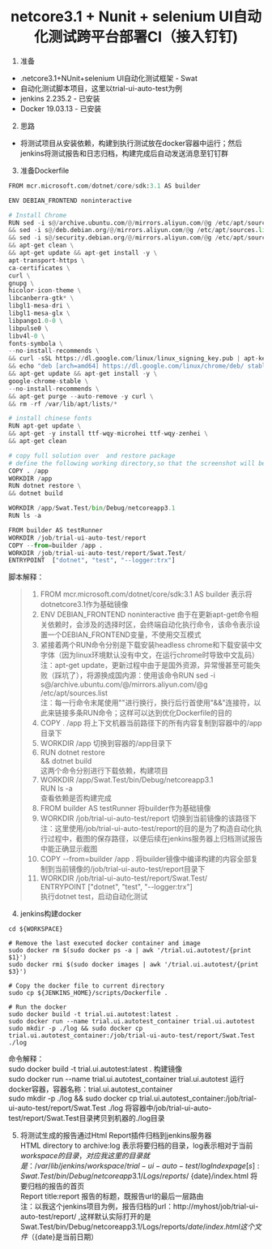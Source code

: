 # <center>netcore3.1 + Nunit + selenium UI自动化测试跨平台部署CI（接入钉钉)</center>

1. 准备
* .netcore3.1+NUnit+selenium UI自动化测试框架 - Swat
* 自动化测试脚本项目，这里以trial-ui-auto-test为例
* jenkins 2.235.2 - 已安装
* Docker 19.03.13 - 已安装

2. 思路
* 将测试项目从安装依赖，构建到执行测试放在docker容器中运行；然后jenkins将测试报告和日志归档，构建完成后自动发送消息至钉钉群

3. 准备Dockerfile
```python
FROM mcr.microsoft.com/dotnet/core/sdk:3.1 AS builder

ENV DEBIAN_FRONTEND noninteractive

# Install Chrome
RUN sed -i s@/archive.ubuntu.com/@/mirrors.aliyun.com/@g /etc/apt/sources.list \
&& sed -i s@/deb.debian.org/@/mirrors.aliyun.com/@g /etc/apt/sources.list \
&& sed -i s@/security.debian.org/@/mirrors.aliyun.com/@g /etc/apt/sources.list \
&& apt-get clean \
&& apt-get update && apt-get install -y \
apt-transport-https \
ca-certificates \
curl \
gnupg \
hicolor-icon-theme \
libcanberra-gtk* \
libgl1-mesa-dri \
libgl1-mesa-glx \
libpango1.0-0 \
libpulse0 \
libv4l-0 \
fonts-symbola \
--no-install-recommends \
&& curl -sSL https://dl.google.com/linux/linux_signing_key.pub | apt-key add - \
&& echo "deb [arch=amd64] https://dl.google.com/linux/chrome/deb/ stable main" > /etc/apt/sources.list.d/google.list \
&& apt-get update && apt-get install -y \
google-chrome-stable \
--no-install-recommends \
&& apt-get purge --auto-remove -y curl \
&& rm -rf /var/lib/apt/lists/*

# install chinese fonts
RUN apt-get update \
&& apt-get -y install ttf-wqy-microhei ttf-wqy-zenhei \
&& apt-get clean

# copy full solution over  and restore package
# define the following working directory,so that the screenshot will be displayed properly in the jenkins report.
COPY . /app
WORKDIR /app
RUN dotnet restore \
&& dotnet build

WORKDIR /app/Swat.Test/bin/Debug/netcoreapp3.1
RUN ls -a

FROM builder AS testRunner
WORKDIR /job/trial-ui-auto-test/report
COPY --from=builder /app .
WORKDIR /job/trial-ui-auto-test/report/Swat.Test/
ENTRYPOINT  ["dotnet", "test", "--logger:trx"]
```
脚本解释：  
> 1. FROM mcr.microsoft.com/dotnet/core/sdk:3.1 AS builder 表示将dotnetcore3.1作为基础镜像
> 2. ENV DEBIAN_FRONTEND noninteractive 由于在更新apt-get命令相关依赖时，会涉及的选择时区，会终端自动化执行命令，该命令表示设置一个DEBIAN_FRONTEND变量，不使用交互模式
> 3. 紧接着两个RUN命令分别是下载安装headless chrome和下载安装中文字体（因为linux环境默认没有中文，在运行chrome时导致中文乱码）   
注：apt-get update，更新过程中由于是国外资源，异常慢甚至可能失败（踩坑了），将源换成国内源：使用该命令RUN sed -i s@/archive.ubuntu.com/@/mirrors.aliyun.com/@g /etc/apt/sources.list      
注：每一行命令末尾使用"\"进行换行，换行后行首使用"&&"连接符，以此来链接多条RUN命令；这样可以达到优化Dockerfile的目的  
> 4. COPY . /app 将上下文机器当前路径下的所有内容复制到容器中的/app目录下
> 5. WORKDIR /app 切换到容器的/app目录下
> 6. RUN dotnet restore \
    && dotnet build  
   这两个命令分别进行下载依赖，构建项目
> 7. WORKDIR /app/Swat.Test/bin/Debug/netcoreapp3.1  
   RUN ls -a   
   查看依赖是否构建完成
> 8. FROM builder AS testRunner 将builder作为基础镜像
> 9. WORKDIR /job/trial-ui-auto-test/report 切换到当前镜像的该路径下
   注：这里使用/job/trial-ui-auto-test/report的目的是为了构造自动化执行过程中，截图的保存路径，以便后续在jenkins服务器上归档测试报告中能正确显示截图
> 10. COPY --from=builder /app .  将builder镜像中编译构建的内容全部复制到当前镜像的/job/trial-ui-auto-test/report目录下
> 11. WORKDIR /job/trial-ui-auto-test/report/Swat.Test/   
    ENTRYPOINT  ["dotnet", "test", "--logger:trx"]   
    执行dotnet test，启动自动化测试   

4. jenkins构建docker
```
cd ${WORKSPACE}

# Remove the last executed docker container and image
sudo docker rm $(sudo docker ps -a | awk '/trial.ui.autotest/{print $1}')
sudo docker rmi $(sudo docker images | awk '/trial.ui.autotest/{print $3}')

# Copy the docker file to current directory
sudo cp ${JENKINS_HOME}/scripts/Dockerfile .

# Run the docker
sudo docker build -t trial.ui.autotest:latest .
sudo docker run --name trial.ui.autotest_container trial.ui.autotest
sudo mkdir -p ./log && sudo docker cp trial.ui.autotest_container:/job/trial-ui-auto-test/report/Swat.Test ./log
```
命令解释：   
sudo docker build -t trial.ui.autotest:latest . 构建镜像   
sudo docker run --name trial.ui.autotest_container trial.ui.autotest 运行docker容器，容器名称：trial.ui.autotest_container   
sudo mkdir -p ./log && sudo docker cp trial.ui.autotest_container:/job/trial-ui-auto-test/report/Swat.Test ./log  将容器中/job/trial-ui-auto-test/report/Swat.Test目录拷贝到机器的./log目录

5. 将测试生成的报告通过Html Report插件归档到jenkins服务器  
HTML directory to archive:log  表示将要归档的目录，log表示相对于当前${workspace}的目录，对应我这里的目录就是：/var/lib/jenkins/workspace/trial-ui-auto-test/log    
Index page[s]:Swat.Test/bin/Debug/netcoreapp3.1/Logs/reports/$  {date}/index.html 将要归档的报告的首页	    
Report title:report 报告的标题，既报告url的最后一层路由  
注：以我这个jenkins项目为例，报告归档的url：http://myhost/job/trial-ui-auto-test/report/ ,这样默认实际打开的是Swat.Test/bin/Debug/netcoreapp3.1/Logs/reports/${date}/index.html这个文件（${date}是当前日期）

